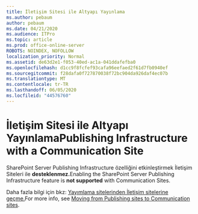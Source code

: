 ```yaml
---
title: İletişim Sitesi ile Altyapı Yayınlama
ms.author: pebaum
author: pebaum
ms.date: 04/21/2020
ms.audience: ITPro
ms.topic: article
ms.prod: office-online-server
ROBOTS: NOINDEX, NOFOLLOW
localization_priority: Normal
ms.assetid: de63d2e1-f053-40ed-ac1a-041ddafefba0
ms.openlocfilehash: d1cc9f8fcfef93cafa96eefaed2f61d7fb0940ef
ms.sourcegitcommit: f28dafa0f727870038f72bc904da926daf4ec07b
ms.translationtype: MT
ms.contentlocale: tr-TR
ms.lasthandoff: 06/05/2020
ms.locfileid: "44576760"
---
```

# <a name="publishing-infrastructure-with-a-communication-site"></a><span data-ttu-id="49670-102">İletişim Sitesi ile Altyapı Yayınlama</span><span class="sxs-lookup"><span data-stu-id="49670-102">Publishing Infrastructure with a Communication Site</span></span>


<span data-ttu-id="49670-103">SharePoint Server Publishing Infrastructure özelliğini etkinleştirmek İletişim Siteleri ile **desteklenmez.**</span><span class="sxs-lookup"><span data-stu-id="49670-103">Enabling the SharePoint Server Publishing Infrastructure feature is **not supported** with Communication Sites.</span></span> 
  
<span data-ttu-id="49670-104">Daha fazla bilgi için bkz: [Yayımlama sitelerinden İletişim sitelerine geçme.](https://docs.microsoft.com/sharepoint/publishing-sites-classic-to-modern-experience)</span><span class="sxs-lookup"><span data-stu-id="49670-104">For more info, see [Moving from Publishing sites to Communication sites](https://docs.microsoft.com/sharepoint/publishing-sites-classic-to-modern-experience).</span></span> 
  

